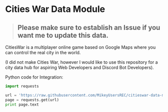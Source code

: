 # Cities War Data Module

> ## Please make sure to establish an Issue if you want me to update this data.

CitiesWar is a multiplayer online game based on Google Maps where you can control the real city in the world.

(I did not make Cities War, however I would like to use this repository for a city data hub for aspiring Web Developers and Discord Bot Developers).


Python code for Integration:

```py
import requests

url = 'https://raw.githubusercontent.com/MikeyUsersREC/citieswar-data-module/master/PUT-FILENAME-HERE' -- Replace "Put-Filename-Here" with the data you want to use.
page = requests.get(url)
print page.text
```
